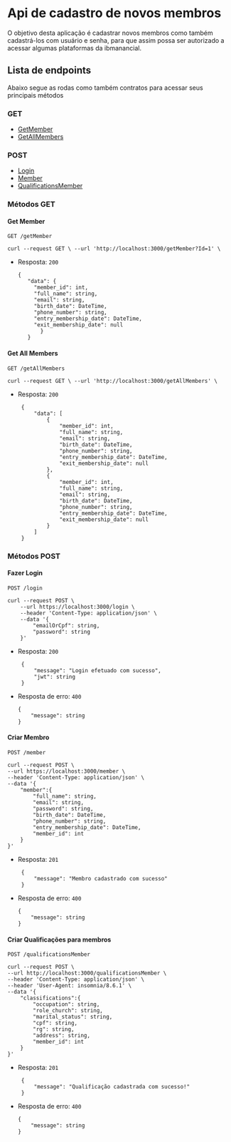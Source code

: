 # Api de cadastro de novos membros
O objetivo desta aplicação é cadastrar novos membros como também cadastrá-los com usuário e senha, para que assim possa ser autorizado a acessar algumas plataformas da ibmanancial.

## Lista de endpoints
Abaixo segue as rodas como também contratos para acessar seus principais métodos

### GET
* [GetMember](#get-member)
* [GetAllMembers](#get-all-members)

### POST
* [Login](#fazer-login)
* [Member](#criar-membro)
* [QualificationsMember](#criar-qualificações-para-membros)

### Métodos GET

#### Get Member
`GET /getMember`

    curl --request GET \ --url 'http://localhost:3000/getMember?Id=1' \

 * Resposta: `200`

   ```
   {
      "data": {
      	"member_id": int,
      	"full_name": string,
      	"email": string,
      	"birth_date": DateTime,
      	"phone_number": string,
      	"entry_membership_date": DateTime,
      	"exit_membership_date": null
          }
      }
    ```

#### Get All Members
`GET /getAllMembers`

    curl --request GET \ --url 'http://localhost:3000/getAllMembers' \

 * Resposta: `200`

   ```
    {
        "data": [
            {
                "member_id": int,
                "full_name": string,
                "email": string,
                "birth_date": DateTime,
                "phone_number": string,
                "entry_membership_date": DateTime,
                "exit_membership_date": null
            },
            {
                "member_id": int,
                "full_name": string,
                "email": string,
                "birth_date": DateTime,
                "phone_number": string,
                "entry_membership_date": DateTime,
                "exit_membership_date": null
            }
        ]
    }
    ```

### Métodos POST

#### Fazer Login
`POST /login`

    curl --request POST \
        --url https://localhost:3000/login \
        --header 'Content-Type: application/json' \
        --data '{
            "emailOrCpf": string,
            "password": string
        }'

 * Resposta: `200`

   ```
    {
        "message": "Login efetuado com sucesso",
        "jwt": string
    }
    ```
 * Resposta de erro: `400`

    ```
    {
	    "message": string
    }
    ```

#### Criar Membro
`POST /member`

    curl --request POST \
    --url https://localhost:3000/member \
    --header 'Content-Type: application/json' \
    --data '{
        "member":{
            "full_name": string,
            "email": string,
            "password": string,
            "birth_date": DateTime,
            "phone_number": string,
            "entry_membership_date": DateTime,
            "member_id": int
        }
    }'

 * Resposta: `201`

   ```
    {
	    "message": "Membro cadastrado com sucesso"
    }
    ```
 * Resposta de erro: `400`

    ```
    {
	    "message": string
    }
    ```

#### Criar Qualificações para membros
`POST /qualificationsMember`

    curl --request POST \
    --url http://localhost:3000/qualificationsMember \
    --header 'Content-Type: application/json' \
    --header 'User-Agent: insomnia/8.6.1' \
    --data '{
        "classifications":{
            "occupation": string,
            "role_church": string,
            "marital_status": string,
            "cpf": string,
            "rg": string,
            "address": string,
            "member_id": int
        }
    }'

 * Resposta: `201`

   ```
    {
	    "message": "Qualificação cadastrada com sucesso!"
    }
    ```
 * Resposta de erro: `400`

    ```
    {
	    "message": string
    }
    ```
